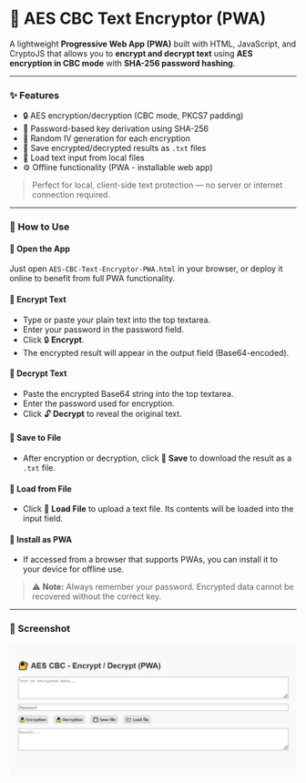 # 🔐 AES CBC Text Encryptor (PWA)

A lightweight **Progressive Web App (PWA)** built with HTML, JavaScript, and CryptoJS that allows you to **encrypt and decrypt text** using **AES encryption in CBC mode** with **SHA-256 password hashing**.

---

### ✨ Features

- 🔒 AES encryption/decryption (CBC mode, PKCS7 padding)
- 🔑 Password-based key derivation using SHA-256
- 🔁 Random IV generation for each encryption
- 💾 Save encrypted/decrypted results as `.txt` files
- 📁 Load text input from local files
- ⚙️ Offline functionality (PWA - installable web app)

> Perfect for local, client-side text protection — no server or internet connection required.

---

### 🔧 How to Use

#### 🔹 Open the App
Just open `AES-CBC-Text-Encryptor-PWA.html` in your browser, or deploy it online to benefit from full PWA functionality.

#### 🔹 Encrypt Text
- Type or paste your plain text into the top textarea.
- Enter your password in the password field.
- Click 🔒 **Encrypt**.
- The encrypted result will appear in the output field (Base64-encoded).

#### 🔹 Decrypt Text
- Paste the encrypted Base64 string into the top textarea.
- Enter the password used for encryption.
- Click 🔓 **Decrypt** to reveal the original text.

#### 🔹 Save to File
- After encryption or decryption, click 💾 **Save** to download the result as a `.txt` file.

#### 🔹 Load from File
- Click 📁 **Load File** to upload a text file. Its contents will be loaded into the input field.

#### 🔹 Install as PWA
- If accessed from a browser that supports PWAs, you can install it to your device for offline use.

> ⚠️ **Note:** Always remember your password. Encrypted data cannot be recovered without the correct key.

---

### 📸 Screenshot

![App Screenshot](screenshot/screen.jpg)

